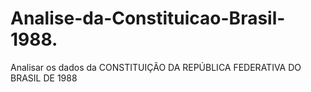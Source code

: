 # Analise-da-Constituicao-Brasil-1988.
Analisar os dados da CONSTITUIÇÃO DA REPÚBLICA FEDERATIVA DO BRASIL DE 1988
